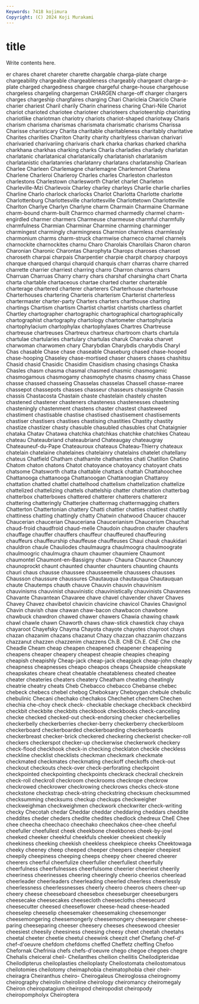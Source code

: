 ```yaml
---
Keywords: 7418 kojimura
Copyright: (C) 2024 Koji Murakami
---
```


# title

Write contents here.



er
chares charet chareter charette chargable charga-plate charge chargeability chargeable chargeableness
chargeably chargeant charge-a-plate charged chargedness chargee chargeful charge-house chargehouse chargeless
chargeling chargeman CHARGEN charge-off charger chargers charges chargeship chargfaires charging
Chari Charicleia Chariclo Charie charier chariest Charil charily Charin chariness
charing Chari-Nile Chariot chariot charioted chariotee charioteer charioteers charioteership charioting
chariotlike chariotman chariotry chariots chariot-shaped chariotway Charis charism charisma charismas
charismata charismatic charisms Charissa Charisse charisticary Charita charitable charitableness charitably
charitative Charites charities Chariton Charity charity charityless charivan charivari charivaried
charivariing charivaris chark charka charkas charked charkha charkhana charkhas charking
charks Charla charladies charlady charlatan charlatanic charlatanical charlatanically charlatanish charlatanism
charlatanistic charlatanries charlatanry charlatans charlatanship Charlean Charlee Charleen Charlemagne charlemagne
Charlemont Charlena Charlene Charleroi Charleroy Charles charles Charleston charleston charlestons
Charlestown charlesworth Charlet charlet Charleton Charleville-Mzi Charlevoix Charley charley charleys
Charlie charlie charlies Charline Charlo charlock charlocks Charlot Charlotta Charlotte
charlotte Charlottenburg Charlottesville charlottesville Charlottetown Charlotteville Charlton Charlye Charlyn Charlyne
charm Charmain Charmaine Charmane charm-bound charm-built Charmco charmed charmedly charmel
charm-engirdled charmer charmers Charmeuse charmeuse charmful charmfully charmfulness Charmian Charminar
Charmine charming charminger charmingest charmingly charmingness Charmion charmless charmlessly charmonium
charms charm-struck charmwise charneco charnel charnels charnockite charnockites charnu Charo
Charolais Charollais Charon charon Charonian Charonic Charontas Charophyta Charops charoses
charoset charoseth charpai charpais Charpentier charpie charpit charpoy charpoys charque
charqued charqui charquid charquis charr charras charre charred charrette charrier
charriest charring charro Charron charros charrs Charruan Charruas Charry charry
chars charshaf charsingha chart Charta charta chartable chartaceous chartae charted
charter charterable charterage chartered charterer charterers Charterhouse charterhouse Charterhouses chartering
Charteris charterism Charterist charterless chartermaster charter-party Charters charters charthouse charting
chartings Chartism chartism Chartist chartist chartists chartless chartlet Chartley chartographer
chartographic chartographical chartographically chartographist chartography chartology chartometer chartophylacia chartophylacium chartophylax
chartophylaxes Chartres Chartreuse chartreuse chartreuses Chartreux chartreux chartroom charts chartula
chartulae chartularies chartulary chartulas charuk Charvaka charvet charwoman charwomen chary
Charybdian Charybdis charybdis Charyl Chas chasable Chase chase chaseable Chaseburg
chased chase-hooped chase-hooping Chaseley chase-mortised chaser chasers chases chashitsu Chasid
chasid Chasidic Chasidim Chasidism chasing chasings Chaska Chasles chasm chasma
chasmal chasmed chasmic chasmogamic chasmogamous chasmogamy chasmophyte chasms chasmy chass
Chasse chasse chassed chasseing Chasselas chasselas Chassell chasse-maree chassepot chassepots
chasses chasseur chasseurs chassignite Chassin chassis Chastacosta Chastain chaste chastelain
chastely chasten chastened chastener chasteners chasteness chastenesses chastening chasteningly chastenment
chastens chaster chastest chasteweed chastiment chastisable chastise chastised chastisement chastisements
chastiser chastisers chastises chastising chastities Chastity chastity chastize chastizer chasty
chasuble chasubled chasubles chat Chataignier chataka Chatav Chatawa chatchka chatchkas
chatchke chatchkes Chateau chateau Chateaubriand chateaubriand Chateaugay chateaugray Chateauneuf-du-Pape Chateauroux
chateaus Chateau-Thierry chateaux chatelain chatelaine chatelaines chatelainry chatelains chatelet chatellany
chateus Chatfield Chatham chathamite chathamites chati Chatillon Chatino Chatom chaton
chatons Chatot chatoyance chatoyancy chatoyant chats chatsome Chatsworth chatta chattable
chattack chattah Chattahoochee Chattanooga chattanooga Chattanoogan Chattanoogian Chattaroy chattation chatted
chattel chattelhood chattelism chattelization chattelize chattelized chattelizing chattels chattelship chatter
chatteration chatterbag chatterbox chatterboxes chattered chatterer chatterers chattererz chattering chatteringly
Chatterjee chattermag chattermagging chatters Chatterton Chattertonian chattery Chatti chattier chatties
chattiest chattily chattiness chatting chattingly chatty Chatwin chatwood Chaucer chaucer
Chaucerian chaucerian Chauceriana Chaucerianism Chaucerism Chauchat chaud-froid chaudfroid chaud-melle Chaudoin
chaudron chaufer chaufers chauffage chauffer chauffers chauffeur chauffeured chauffeuring chauffeurs
chauffeurship chauffeuse chauffeuses Chaui chauk chaukidari chauldron chaule Chauliodes chaulmaugra
chaulmoogra chaulmoograte chaulmoogric chaulmugra chaum chaumer chaumiere Chaumont chaumontel Chaumont-en-Bassigny
chaun- Chauna Chaunce Chauncey chaunoprockt chaunt chaunted chaunter chaunters chaunting
chaunts chauri chaus chausse chaussee chausseemeile chaussees chausses Chausson chaussure
chaussures Chautauqua chautauqua Chautauquan chaute Chautemps chauth chauve Chauvin chauvin
chauvinism chauvinisms chauvinist chauvinistic chauvinistically chauvinists Chavannes Chavante Chavantean Chavaree
chave chavel chavender chaver Chaves Chavey Chavez chavibetol chavicin chavicine
chavicol Chavies Chavignol Chavin chavish chaw chawan chaw-bacon chawbacon chawbone
chawbuck chawdron chawed chawer chawers Chawia chawing chawk chawl chawle
chawn Chaworth chaws chaw-stick chawstick chay chaya chayaroot Chayefsky Chayma
Chayota chayote chayotes chayroot chays chazan chazanim chazans chazanut Chazy
chazzan chazzanim chazzans chazzanut chazzen chazzenim chazzens Ch.B. ChB Ch.E.
ChE Che che Cheadle Cheam cheap cheapen cheapened cheapener cheapening
cheapens cheaper cheapery cheapest cheapie cheapies cheaping cheapish cheapishly Cheap-jack
cheap-jack cheapjack cheap-john cheaply cheapness cheapnesses cheapo cheapos cheaps Cheapside
cheapskate cheapskates cheare cheat cheatable cheatableness cheated cheatee cheater cheateries
cheaters cheatery Cheatham cheating cheatingly cheatrie cheatry cheats Cheb Chebacco
chebacco Chebanse chebec chebeck chebecs chebel chebog Cheboksary Cheboygan chebule
chebulic chebulinic Checani chechako chechakos Chechehet chechem Chechen chechia che-choy
check check- checkable checkage checkback checkbird checkbit checkbite checkbits checkbook
checkbooks check-canceling checke checked checked-out check-endorsing checker checkerbellies checkerbelly checkerberries
checker-berry checkerberry checkerbloom checkerboard checkerboarded checkerboarding checkerboards checkerbreast checker-brick checkered
checkering checkerist checker-roll checkers checkerspot checker-up checkerwise checkerwork checkery check-flood
checkhook check-in checking checklaton checkle checkless checkline checklist checklists checkman
checkmark checkmate checkmated checkmates checkmating checkoff checkoffs check-out checkout checkouts
check-over check-perforating checkpoint checkpointed checkpointing checkpoints checkrack checkrail checkrein check-roll
checkroll checkroom checkrooms checkrope checkrow checkrowed checkrower checkrowing checkrows checks
check-stone checkstone checkstrap check-string checkstring checksum checksummed checksumming checksums checkup
checkups checkweigher checkweighman checkweighmen checkwork checkwriter check-writing checky Checotah chedar
Cheddar cheddar cheddaring cheddars cheddite cheddites cheder cheders chedite chedites
chedlock chedreux CheE Chee chee cheecha cheechaco cheechako cheechakos chee-chee
cheeful cheefuller cheefullest cheek cheekbone cheekbones cheek-by-jowl cheeked cheeker cheekful
cheekfuls cheekier cheekiest cheekily cheekiness cheeking cheekish cheekless cheekpiece cheeks
Cheektowaga cheeky cheeney cheep cheeped cheeper cheepers cheepier cheepiest cheepily
cheepiness cheeping cheeps cheepy cheer cheered cheerer cheerers cheerful cheerfulize
cheerfuller cheerfullest cheerfully cheerfulness cheerfulnesses cheerfulsome cheerier cheeriest cheerily cheeriness
cheerinesses cheering cheeringly cheerio cheerios cheerlead cheerleader cheerleaders cheerleading cheerled
cheerless cheerlessly cheerlessness cheerlessnesses cheerly cheero cheeros cheers cheer-up cheery
cheese cheeseboard cheesebox cheeseburger cheeseburgers cheesecake cheesecakes cheesecloth cheesecloths cheesecurd
cheesecutter cheesed cheeseflower cheese-head cheese-headed cheeselep cheeselip cheesemaker cheesemaking cheesemonger
cheesemongering cheesemongerly cheesemongery cheeseparer cheese-paring cheeseparing cheeser cheesery cheeses cheesewood
cheesier cheesiest cheesily cheesiness cheesing cheesy cheet cheetah cheetahs cheetal
cheeter cheetie cheetul cheewink cheezit chef Chefang chef-d' chef-d'oeuvre chefdom
chefdoms cheffed Cheffetz cheffing Chefoo Chefornak Chefrinia chefs chefs-d'oeuvre chego
chegoe chegoes chegre Chehalis cheiceral cheil- Cheilanthes cheilion cheilitis Cheilodipteridae
Cheilodipterus cheiloplasties cheiloplasty Cheilostomata cheilostomatous cheilotomies cheilotomy cheimaphobia cheimatophobia cheir
cheir- cheiragra Cheiranthus cheiro- Cheirogaleus Cheiroglossa cheirognomy cheirography cheirolin cheiroline
cheirology cheiromancy cheiromegaly Cheiron cheiropatagium cheiropod cheiropodist cheiropody cheiropompholyx Cheiroptera
